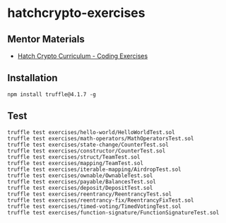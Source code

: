 # hatchcrypto-exercises

## Mentor Materials

* [Hatch Crypto Curriculum - Coding Exercises](https://docs.google.com/document/d/1mEsRYttD-pOIA_7fIFHxaEGmrwkyYLFE4OeJ3K3QGIY/edit?usp=sharing)

## Installation

```
npm install truffle@4.1.7 -g
```

## Test

```
truffle test exercises/hello-world/HelloWorldTest.sol
truffle test exercises/math-operators/MathOperatorsTest.sol
truffle test exercises/state-change/CounterTest.sol
truffle test exercises/constructor/CounterTest.sol
truffle test exercises/struct/TeamTest.sol
truffle test exercises/mapping/TeamTest.sol
truffle test exercises/iterable-mapping/AirdropTest.sol
truffle test exercises/ownable/OwnableTest.sol
truffle test exercises/payable/BalancesTest.sol
truffle test exercises/deposit/DepositTest.sol
truffle test exercises/reentrancy/ReentrancyTest.sol
truffle test exercises/reentrancy-fix/ReentrancyFixTest.sol
truffle test exercises/timed-voting/TimedVotingTest.sol
truffle test exercises/function-signature/FunctionSignatureTest.sol
```
